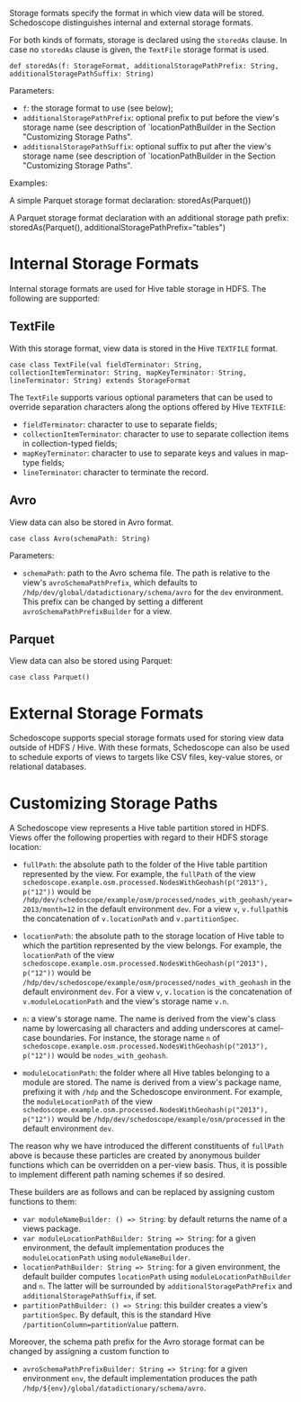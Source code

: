 Storage formats specify the format in which view data will be stored. Schedoscope distinguishes internal and external storage formats. 

For both kinds of formats, storage is declared using the `storedAs` clause. In case no `storedAs` clause is given, the `TextFile` storage format is used.

    def storedAs(f: StorageFormat, additionalStoragePathPrefix: String, additionalStoragePathSuffix: String)

Parameters:
* `f`: the storage format to use (see below);
* `additionalStoragePathPrefix`: optional prefix to put before the view's storage name (see description of `locationPathBuilder in the Section "Customizing Storage Paths".
* `additionalStoragePathSuffix`: optional suffix to put after the view's storage name (see description of `locationPathBuilder in the Section "Customizing Storage Paths".

Examples:

A simple Parquet storage format declaration: 
    storedAs(Parquet())

A Parquet storage format declaration with an additional storage path prefix:
    storedAs(Parquet(), additionalStoragePathPrefix="tables")

# Internal Storage Formats

Internal storage formats are used for Hive table storage in HDFS. The following are supported:

## TextFile

With this storage format, view data is stored in the Hive `TEXTFILE` format.

    case class TextFile(val fieldTerminator: String, collectionItemTerminator: String, mapKeyTerminator: String, lineTerminator: String) extends StorageFormat
  
The `TextFile` supports various optional parameters that can be used to override separation characters along the options offered by Hive `TEXTFILE`:
* `fieldTerminator`: character to use to separate fields;
* `collectionItemTerminator`: character to use to separate collection items in collection-typed fields;
* `mapKeyTerminator`: character to use to separate keys and values in map-type fields;
* `lineTerminator`: character to terminate the record.

## Avro

View data can also be stored in Avro format.

    case class Avro(schemaPath: String)

Parameters:
* `schemaPath`: path to the Avro schema file. The path is relative to the view's `avroSchemaPathPrefix`, which defaults to `/hdp/dev/global/datadictionary/schema/avro` for the `dev` environment. This prefix can be changed by setting a different `avroSchemaPathPrefixBuilder` for a view.

## Parquet

View data can also be stored using Parquet:

    case class Parquet()


# External Storage Formats

Schedoscope supports special storage formats used for storing view data outside of HDFS / Hive. With these formats, Schedoscope can also be used to schedule exports of views to targets like CSV files, key-value stores, or relational databases.


# Customizing Storage Paths

A Schedoscope view represents a Hive table partition stored in HDFS. Views offer the following properties with regard to their HDFS storage location:

* `fullPath`: the absolute path to the folder of the Hive table partition represented by the view.  For example, the `fullPath` of the view `schedoscope.example.osm.processed.NodesWithGeohash(p("2013"), p("12"))` would be `/hdp/dev/schedoscope/example/osm/processed/nodes_with_geohash/year=2013/month=12` in the default environment `dev`. For a view `v`, `v.fullpath`is the concatenation of `v.locationPath` and `v.partitionSpec`.

* `locationPath`: the absolute path to the storage location of Hive table to which the partition represented by the view belongs. For example, the `locationPath` of the view `schedoscope.example.osm.processed.NodesWithGeohash(p("2013"), p("12"))` would be `/hdp/dev/schedoscope/example/osm/processed/nodes_with_geohash` in the default environment `dev`.  For a view `v`, `v.location` is the concatenation of `v.moduleLocationPath` and the view's storage name `v.n`.

* `n`: a view's storage name. The name is derived from the view's class name by lowercasing all characters and adding underscores at camel-case boundaries. For instance, the storage name `n` of `schedoscope.example.osm.processed.NodesWithGeohash(p("2013"), p("12"))` would be `nodes_with_geohash`.

* `moduleLocationPath`: the folder where all Hive tables belonging to a module are stored. The name is derived from a view's package name, prefixing it with `/hdp` and the Schedoscope environment. For example, the `moduleLocationPath` of the view `schedoscope.example.osm.processed.NodesWithGeohash(p("2013"), p("12"))` would be `/hdp/dev/schedoscope/example/osm/processed` in the default environment `dev`.

The reason why we have introduced the different constituents of `fullPath` above is because these particles are created by anonymous builder functions which can be overridden on a per-view basis. Thus, it is possible to implement different path naming schemes if so desired.

These builders are as follows and can be replaced by assigning custom functions to them:
* `var moduleNameBuilder: () => String`: by default returns the name of a views package.
* `var moduleLocationPathBuilder: String => String`: for a given environment, the default implementation produces the `moduleLocationPath` using `moduleNameBuilder`.
* `locationPathBuilder: String => String`: for a given environment, the default builder computes `locationPath` using `moduleLocationPathBuilder` and `n`. The latter will be surrounded by `additionalStoragePathPrefix` and `additionalStoragePathSuffix`, if set.
* `partitionPathBuilder: () => String`: this builder creates a view's `partitionSpec`. By default, this is the standard Hive `/partitionColumn=partitionValue` pattern.

Moreover, the schema path prefix for the Avro storage format can be changed by assigning a custom function to
* `avroSchemaPathPrefixBuilder: String => String`: for a given environment `env`, the default implementation produces the path `/hdp/${env}/global/datadictionary/schema/avro`.